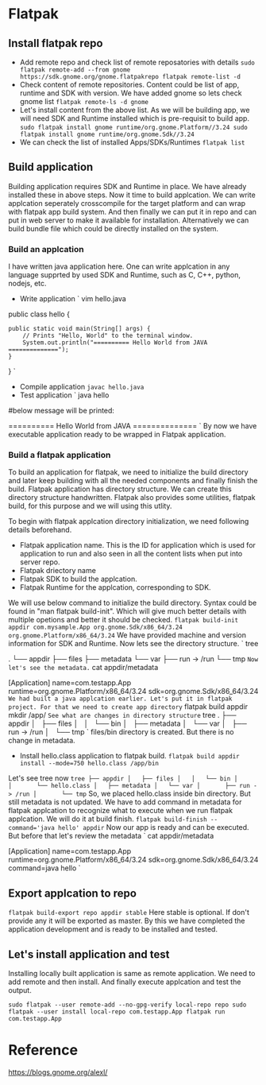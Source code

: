 # Flatpak

## Install flatpak repo

* Add remote repo and check list of remote reposatories with details
`
sudo flatpak remote-add --from gnome https://sdk.gnome.org/gnome.flatpakrepo
flatpak remote-list -d
`
* Check content of remote repositories. Content could be list of app, runtime and SDK with version. We have added gnome so lets check gnome list
`
flatpak remote-ls -d gnome
`
* Let's install content from the above list. As we will be building app, we will need SDK and Runtime installed which is pre-requisit to build app.
`
sudo flatpak install gnome runtime/org.gnome.Platform//3.24
sudo flatpak install gnome runtime/org.gnome.Sdk//3.24
`
* We can check the list of installed Apps/SDKs/Runtimes
`
flatpak list
`
## Build application

Building application requires SDK and Runtime in place. We have already installed these in above steps. Now it time to build applcation. We can write applcation seperately crosscompile for the target platform and can wrap with flatpak app build system. And then finally we can put it in repo and can put in web server to make it available for installation. Alternatively we can build bundle file which could be directly installed on the system.

### Build an applcation
I have written java application here. One can write applcation in any language supprted by used SDK and Runtime, such as C, C++, python, nodejs, etc.
* Write application
`
vim hello.java

public class hello {

    public static void main(String[] args) {
        // Prints "Hello, World" to the terminal window.
        System.out.println("========== Hello World from JAVA ==============");
    }

}
`
* Compile application
`
javac hello.java
`
* Test application
`
java hello

#below message will be printed:

========== Hello World from JAVA ==============
`
By now we have executable application ready to be wrapped in Flatpak application.

### Build a flatpak application
To build an application for flatpak, we need to initialize the build directory and later keep building with all the needed components and finally finish the build. Flatpak application has directory structure. We can create this directory structure handwritten. Flatpak also provides some utilities, flatpak build, for this purpose and we will using this utlity.

To begin with flatpak applcation directory initialization, we need following details beforehand.
* Flatpak application name. This is the ID for application which is used for application to run and also seen in all the content lists when put into server repo.
* Flatpak driectory name
* Flatpak SDK to build the applcation.
* Flatpak Runtime for the applcation, corresponding to SDK.

We will use below command to initialize the build directory. Syntax could be found in "man flatpak build-init". Which will give much better details with multiple opetions and better it should be checked.
`
flatpak build-init appdir com.mysample.App org.gnome.Sdk/x86_64/3.24 org.gnome.Platform/x86_64/3.24
`
We have provided machine and version information for SDK and Runtime. Now lets see the directory structure.
`
tree

.
└── appdir
    ├── files
    ├── metadata
    └── var
        ├── run -> /run
        └── tmp
`
Now let's see the metadata.
`
cat appdir/metadata

[Application]
name=com.testapp.App
runtime=org.gnome.Platform/x86_64/3.24
sdk=org.gnome.Sdk/x86_64/3.24
`
We had built a java applcation earlier. Let's put it in flatpak project. For that we need to create app directory
`
flatpak build appdir mkdir /app/
`
See what are changes in directory structure
`
tree
.
├── appdir
│   ├── files
│   │   └── bin
│   ├── metadata
│   └── var
│       ├── run -> /run
│       └── tmp
`
files/bin directory is created. But there is no change in metadata.

* Install hello.class application to flatpak build.
`
flatpak build appdir install --mode=750 hello.class /app/bin
`

Let's see tree now
`
tree
├── appdir
│   ├── files
│   │   └── bin
│   │       └── hello.class
│   ├── metadata
│   └── var
│       ├── run -> /run
│       └── tmp
`
So, we placed hello.class inside bin directory. But still metadata is not updated. We have to add command in metadata for flatpak applcation to recognize what to execute when we run flatpak applcation. We will do it at build finish.
`
flatpak build-finish --command='java hello' appdir
`
Now our app is ready and can be executed. But before that let's review the metadata
`
cat appdir/metadata

[Application]
name=com.testapp.App
runtime=org.gnome.Platform/x86_64/3.24
sdk=org.gnome.Sdk/x86_64/3.24
command=java hello
`

## Export applcation to repo
`
flatpak build-export repo appdir stable
`
Here stable is optional. If don't provide any it will be exported as master. By this we have completed the application development and is ready to be installed and tested.

## Let's install application and test
Installing locally built application is same as remote application. We need to add remote and then install. And finally execute applcation and test the output.

`
sudo flatpak --user remote-add --no-gpg-verify local-repo repo
sudo flatpak --user install local-repo com.testapp.App
flatpak run com.testapp.App
`

# Reference
https://blogs.gnome.org/alexl/
